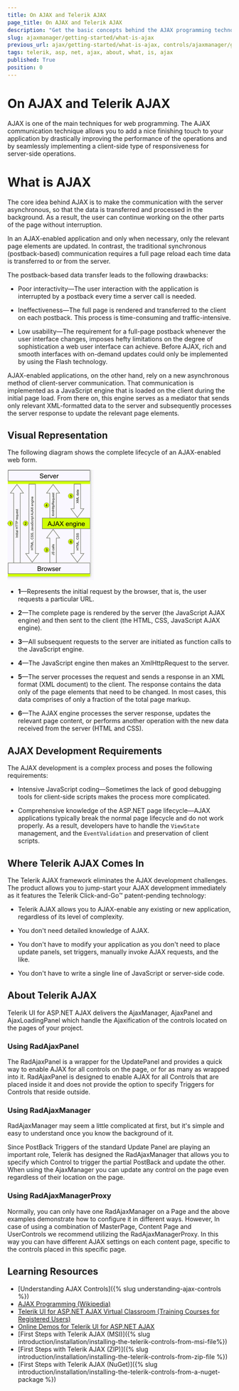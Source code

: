 ```yaml
---
title: On AJAX and Telerik AJAX
page_title: On AJAX and Telerik AJAX
description: "Get the basic concepts behind the AJAX programming technology and learn more about the logic of Telerik UI for ASP.NET AJAX."
slug: ajaxmanager/getting-started/what-is-ajax
previous_url: ajax/getting-started/what-is-ajax, controls/ajaxmanager/getting-started/what-is-ajax
tags: telerik, asp, net, ajax, about, what, is, ajax
published: True
position: 0
---
```


# On AJAX and Telerik AJAX 

AJAX is one of the main techniques for web programming. The AJAX communication technique allows you to add a nice finishing touch to your application by drastically improving the performance of the operations and by seamlessly implementing a client-side type of responsiveness for server-side operations. 

# What is AJAX

The core idea behind AJAX is to make the communication with the server asynchronous, so that the data is transferred and processed in the background. As a result, the user can continue working on the other parts of the page without interruption. 

In an AJAX-enabled application and only when necessary, only the relevant page elements are updated. In contrast, the traditional synchronous (postback-based) communication requires a full page reload each time data is transferred to or from the server. 

The postback-based data transfer leads to the following drawbacks:

* Poor interactivity&mdash;The user interaction with the application is interrupted by a postback every time a server call is needed.

* Ineffectiveness&mdash;The full page is rendered and transferred to the client on each postback. This process is time-consuming and traffic-intensive.

* Low usability&mdash;The requirement for a full-page postback whenever the user interface changes, imposes hefty limitations on the degree of sophistication a web user interface can achieve. Before AJAX, rich and smooth interfaces with on-demand updates could only be implemented by using the Flash technology.

AJAX-enabled applications, on the other hand, rely on a new asynchronous method of client-server communication. That communication is implemented as a JavaScript engine that is loaded on the client during the initial page load. From there on, this engine serves as a mediator that sends only relevant XML-formatted data to the server and subsequently processes the server response to update the relevant page elements.

## Visual Representation

The following diagram shows the complete lifecycle of an AJAX-enabled web form.

![AJAX Diagram](images/AJAX_diagram_thumb.gif)

* **1**&mdash;Represents the initial request by the browser, that is, the user requests a particular URL.

* **2**&mdash;The complete page is rendered by the server (the JavaScript AJAX engine) and then sent to the client (the HTML, CSS, JavaScript AJAX engine).

* **3**&mdash;All subsequent requests to the server are initiated as function calls to the JavaScript engine.

* **4**&mdash;The JavaScript engine then makes an XmlHttpRequest to the server.

* **5**&mdash;The server processes the request and sends a response in an XML format (XML document) to the client. The response contains the data only of the page elements that need to be changed. In most cases, this data comprises of only a fraction of the total page markup.

* **6**&mdash;The AJAX engine processes the server response, updates the relevant page content, or performs another operation with the new data received from the server (HTML and CSS).

## AJAX Development Requirements

The AJAX development is a complex process and poses the following requirements:

* Intensive JavaScript coding&mdash;Sometimes the lack of good debugging tools for client-side scripts makes the process more complicated.

* Comprehensive knowledge of the ASP.NET page lifecycle&mdash;AJAX applications typically break the normal page lifecycle and do not work properly. As a result, developers have to handle the `ViewState` management, and the `EventValidation` and preservation of client scripts.

## Where Telerik AJAX Comes In

The Telerik AJAX framework eliminates the AJAX development challenges. The product allows you to jump-start your AJAX development immediately as it features the Telerik Click-and-Go™ patent-pending technology:

* Telerik AJAX allows you to AJAX-enable any existing or new application, regardless of its level of complexity.

* You don't need detailed knowledge of AJAX.

* You don't have to modify your application as you don't need to place update panels, set triggers, manually invoke AJAX requests, and the like.

* You don't have to write a single line of JavaScript or server-side code. 

## About Telerik AJAX

Telerik UI for ASP.NET AJAX delivers the AjaxManager, AjaxPanel and AjaxLoadingPanel which handle the Ajaxification of the controls located on the pages of your project.

### Using RadAjaxPanel

The RadAjaxPanel is a wrapper for the UpdatePanel and provides a quick way to enable AJAX for all controls on the page, or for as many as wrapped into it. RadAjaxPanel is designed to enable AJAX for all Controls that are placed inside it and does not provide the option to specify Triggers for Controls that reside outside.

### Using RadAjaxManager

RadAjaxManager may seem a little complicated at first, but it's simple and easy to understand once you know the background of it.

Since PostBack Triggers of the standard Update Panel are playing an important role, Telerik has designed the RadAjaxManager that allows you to specify which Control to trigger the partial PostBack and update the other. When using the AjaxManager you can update any control on the page even regardless of their location on the page. 

### Using RadAjaxManagerProxy

Normally, you can only have one RadAjaxManager on a Page and the above examples demonstrate how to configure it in different ways. However, In case of using a combination of MasterPage, Content Page and UserControls we recommend utilizing the RadAjaxManagerProxy. In this way you can have different AJAX settings on each content page, specific to the controls placed in this specific page.

## Learning Resources 

* [Understanding AJAX Controls]({% slug understanding-ajax-controls %})
* [AJAX Programming (Wikipedia)](https://en.wikipedia.org/wiki/Ajax_(programming))
* [Telerik UI for ASP.NET AJAX Virtual Classroom (Training Courses for Registered Users)](https://learn.telerik.com/learn/course/external/view/elearning/5/telerik-ui-for-aspnet-ajax)
* [Online Demos for Telerik UI for ASP.NET AJAX ](https://demos.telerik.com/aspnet-ajax)
* [First Steps with Telerik AJAX (MSI)]({% slug introduction/installation/installing-the-telerik-controls-from-msi-file%})
* [First Steps with Telerik AJAX (ZIP)]({% slug introduction/installation/installing-the-telerik-controls-from-zip-file %})
* [First Steps with Telerik AJAX (NuGet)]({% slug introduction/installation/installing-the-telerik-controls-from-a-nuget-package %})
